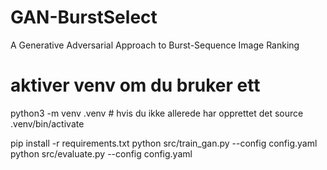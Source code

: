 # GAN-BurstSelect
A Generative Adversarial Approach to Burst-Sequence Image Ranking



# aktiver venv om du bruker ett

python3 -m venv .venv        # hvis du ikke allerede har opprettet det
source .venv/bin/activate

pip install -r requirements.txt
python src/train_gan.py --config config.yaml
python src/evaluate.py  --config config.yaml
